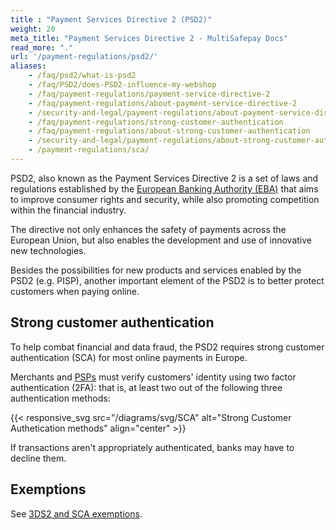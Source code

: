 ```yaml
---
title : "Payment Services Directive 2 (PSD2)"
weight: 20
meta_title: "Payment Services Directive 2 - MultiSafepay Docs"
read_more: "."
url: '/payment-regulations/psd2/'
aliases: 
    - /faq/psd2/what-is-psd2
    - /faq/PSD2/does-PSD2-influence-my-webshop
    - /faq/payment-regulations/payment-service-directive-2
    - /faq/payment-regulations/about-payment-service-directive-2
    - /security-and-legal/payment-regulations/about-payment-service-directive-2/
    - /faq/payment-regulations/strong-customer-authentication
    - /faq/payment-regulations/about-strong-customer-authentication
    - /security-and-legal/payment-regulations/about-strong-customer-authentication/
    - /payment-regulations/sca/
---
```


PSD2, also known as the Payment Services Directive 2 is a set of laws and regulations established by the [European Banking Authority (EBA)](https://eba.europa.eu) that aims to improve consumer rights and security, while also promoting competition within the financial industry.

The directive not only enhances the safety of payments across the European Union, but also enables the development and use of innovative new technologies.

Besides the possibilities for new products and services enabled by the PSD2 (e.g. PISP), another important element of the PSD2 is to better protect customers when paying online.

## Strong customer authentication

To help combat financial and data fraud, the PSD2 requires strong customer authentication (SCA) for most online payments in Europe. 

Merchants and [PSPs](/glossaries/multisafepay-glossary/#payment-service-provider-psp) must verify customers' identity using two factor authentication (2FA): that is, at least two out of the following three authentication methods:

{{< responsive_svg src="/diagrams/svg/SCA" alt="Strong Customer Authetication methods" align="center" >}}

If transactions aren't appropriately authenticated, banks may have to decline them. 

## Exemptions

See [3DS2 and SCA exemptions](/cards/3ds2/#exemptions).
